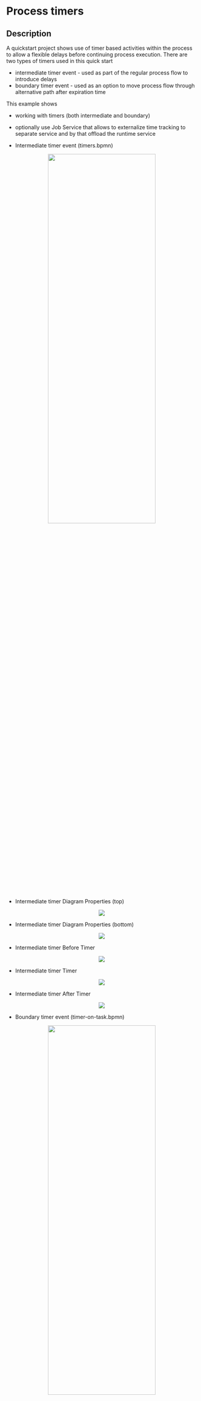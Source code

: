 # Process timers

## Description

A quickstart project shows use of timer based activities within the process to
allow a flexible delays before continuing process execution. There are two types
of timers used in this quick start

* intermediate timer event - used as part of the regular process flow to introduce delays
* boundary timer event - used as an option to move process flow through alternative path after expiration time

This example shows

* working with timers (both intermediate and boundary)
* optionally use Job Service that allows to externalize time tracking to separate service and by that offload the runtime service


* Intermediate timer event (timers.bpmn)
<p align="center"><img width=75% height=50% src="docs/images/timers.png"></p>

* Intermediate timer Diagram Properties (top)
<p align="center"><img src="docs/images/timersDiagramProperties.png"></p>

* Intermediate timer Diagram Properties (bottom)
<p align="center"><img src="docs/images/timersDiagramProperties2.png"></p>

* Intermediate timer Before Timer
<p align="center"><img src="docs/images/timersBeforeTimerScriptTask.png"></p>

* Intermediate timer Timer
<p align="center"><img src="docs/images/timersTimer.png"></p>

* Intermediate timer After Timer
<p align="center"><img src="docs/images/timersAfterTimerScriptCall.png"></p>

* Boundary timer event (timer-on-task.bpmn)
<p align="center"><img width=75% height=50% src="docs/images/timerOnTask.png"></p>

* Boundary timer Diagram Properties  (top)
<p align="center"><img src="docs/images/timerOnTaskDiagramProperties.png"></p>

* Boundary timer Diagram Properties (bottom)
<p align="center"><img src="docs/images/timerOnTaskDiagramProperties2.png"></p>

* Boundary timer Before Timer
<p align="center"><img src="docs/images/timerOnTaskBeforeTimerScriptCall.png"></p>

* Boundary timer User Task (top)
<p align="center"><img src="docs/images/timerOnTaskUserTask1.png"></p>

* Boundary timer User Task (bottom)
<p align="center"><img src="docs/images/timerOnTaskUserTask2.png"></p>

* Boundary timer Timer
<p align="center"><img src="docs/images/timerOnTaskBoundaryTimer.png"></p>

* Boundary timer After Timer
<p align="center"><img src="docs/images/timerOnTaskAfterTimerScriptCall.png"></p>

* Cycle timer event (timerCycle.bpmn)
<p align="center"><img width=75% height=50% src="docs/images/timersCycleProcess.png"></p>

* Cycle timer Diagram Properties (top)
<p align="center"><img src="docs/images/timersCycleDiagramProperties.png"></p>

* Cycle timer Diagram Properties (bottom)
<p align="center"><img src="docs/images/timersCycleDiagramProperties.png"></p>

* Cycle timer Before Timer
<p align="center"><img src="docs/images/timersCycleBeforeTimerScriptTask.png"></p>

* Cycle timer Timer
<p align="center"><img src="docs/images/timerCycle.png"></p>

* Cycle timer AfterTimer
<p align="center"><img src="docs/images/timersCycleAfterTimerScriptTask.png"></p>


Timer expression is expected to be given in ISO-8601 format e.g. PT30S - wait 30 seconds before expiring.
This needs to be given when starting process instance as delay attribute of type string.

## Build and run

### Prerequisites

You will need:
  - Java 11+ installed
  - Environment variable JAVA_HOME set accordingly
  - Maven 3.8.6+ installed

When using native image compilation, you will also need:
  - GraalVM 19.3+ installed
  - Environment variable GRAALVM_HOME set accordingly
  - GraalVM native image needs as well native-image extension: https://www.graalvm.org/reference-manual/native-image/
  - Note that GraalVM native image compilation typically requires other packages (glibc-devel, zlib-devel and gcc) to be installed too, please refer to GraalVM installation documentation for more details.

### Start Kogito Job Service

You need to download the job service and start it locally

You can download it from [Select Latest Version]
https://repo.maven.apache.org/maven2/org/kie/kogito/jobs-service/

```sh
java -Dquarkus.http.port=8085 -jar jobs-service-common/target/jobs-service-common-{version}-runner.jar
```

* After Starting Kogito Web Service you should see a similar Log as follows

<p align="center"><img src="docs/images/kogitoWebServiceLog.png"></p>

In case you'd like to run the job service with enabled persistence then start
Infinispan server before and then run the job service with following command

Download Infinispan Server from
https://infinispan.org/download/

Start Infinispan Server
[Infinispan Directory]/bin/sh server.sh

```sh
java -Dquarkus.http.port=8085 -jar jobs-service-infinispan/target/jobs-service-infinispan-{version}-runner.jar
```

* After Starting Infinispan you should see a similar Log as follows

<p align="center"><img src="docs/images/infinispanRunning.png"></p>

If you'd like to use PostgresSQL or MongoDB as persistence, start the PostgreSQL or MongoDB server, then start job service with following command

For PostgreSQL:
```sh
java -Dquarkus.http.port=8085 -Dquarkus.datasource.username={username} -Dquarkus.datasource.password={password} -Dquarkus.datasource.reactive.url=postgresql://{host}:{port}/{db} -Dquarkus.datasource.jdbc.url=jdbc:postgresql://{host}:{port}/{db}  -jar jobs-service-postgresql/target/jobs-service-postgresql-{version}-runner.jar
```

For MongoDB:
```sh
java -Dquarkus.http.port=8085 -Dquarkus.mongodb.connection-string=mongodb://{username}:{password}@{host}:{port} -Dquarkus.mongodb.database={db} -jar jobs-service-mongodb/target/jobs-service-mongodb-{version}-runner.jar
```

In all cases replace `{version}` with actual Kogito version to be used (Job Service is available from 0.6.0)

After that you can redo the timer queries described above.

### Kogito Jobs Service configuration into the application

To be able to use Kogito Job Service as timer service , an additional dependency is needed into the `pom.xml` file:

```xml
<dependency>
  <groupId>org.kie</groupId>
  <artifactId>kogito-addons-quarkus-jobs-management</artifactId>
</dependency>
```

Then, to allow to use Job Service as timer service there is a need to specify some properties in the `src/main/application.properties` file:

```properties
kogito.jobs-service.url=http://localhost:8085
kogito.service.url=http://localhost:8080
```

First one is used to direct the Kogito runtime to let it know where is the Kogito Job Service - it needs to match the location of the Kogito Job Service when starting it - see below.  
Second one is used by Kogito Job Service to callback when the timer expires and needs to be pointing to the service host and port

### Compile and Run in Local Dev Mode

```sh
mvn clean compile quarkus:dev
```

NOTE: With dev mode of Quarkus you can take advantage of hot reload for business assets like processes, rules, decision tables and java code. No need to redeploy or restart your running application.

### Package and Run in JVM mode

```sh
mvn clean package
java -jar target/quarkus-app/quarkus-run.jar
```

or on windows

```sh
mvn clean package 
java -jar target\quarkus-app\quarkus-run.jar 
```

### Package and Run using Local Native Image
Note that this requires GRAALVM_HOME to point to a valid GraalVM installation

```sh
mvn clean package -Pnative
```

To run the generated native executable, generated in `target/`, execute

```
./target/process-timer-quarkus-runner
```

### OpenAPI (Swagger) documentation
[Specification at swagger.io](https://swagger.io/docs/specification/about/)

You can take a look at the [OpenAPI definition](http://localhost:8080/openapi?format=json) - automatically generated and included in this service - to determine all available operations exposed by this service. For easy readability you can visualize the OpenAPI definition file using a UI tool like for example available [Swagger UI](https://editor.swagger.io).

In addition, various clients to interact with this service can be easily generated using this OpenAPI definition.

When running in either Quarkus Development or Native mode, we also leverage the [Quarkus OpenAPI extension](https://quarkus.io/guides/openapi-swaggerui#use-swagger-ui-for-development) that exposes [Swagger UI](http://localhost:8080/swagger-ui/) that you can use to look at available REST endpoints and send test requests.


### Submit a request to start new timers process

To make use of this application it is as simple as putting a sending request to `http://localhost:8080/timers`  with following content

```json
{
    "delay" : "PT30S"
}

```

Complete curl command can be found below:

```sh
curl -X POST -H 'Content-Type:application/json' -H 'Accept:application/json' -d '{"delay" : "PT30S"}' http://localhost:8080/timers
```

### Show active timer instances

```sh
curl -H 'Content-Type:application/json' -H 'Accept:application/json' http://localhost:8080/timers
```

### Cancel timer instance

```sh
curl -X DELETE 'http://localhost:8080/timers/{uuid}'
```

where `{uuid}` is the id of the given timer instance


### Submit a request to start new timers cycle process

To make use of this application it is as simple as putting a sending request to `http://localhost:8080/timerscycle`  with following content

```sh
{
    "delay" : "R2/PT1S"
}

```

Complete curl command can be found below:

```sh
curl -X POST -H 'Content-Type:application/json' -H 'Accept:application/json' -d '{"delay" : "R2/PT1S"}' http://localhost:8080/timerscycle
```

### Show active timer instances

```sh
curl -H 'Content-Type:application/json' -H 'Accept:application/json' http://localhost:8080/timerscycle
```

### Cancel timer cycle instance

```sh
curl -X DELETE 'http://localhost:8080/timerscycle/{uuid}'
```

where `{uuid}` is the id of the given timer cycle instance


### Submit a request to start new boundary timers process

To make use of this application it is as simple as putting a sending request to `http://localhost:8080/timersOnTask`  with following content

```json
{
    "delay" : "PT30S"
}

```

Complete curl command can be found below:

```sh
curl -X POST -H 'Content-Type:application/json' -H 'Accept:application/json' -d '{"delay" : "PT30S"}' http://localhost:8080/timersOnTask
```

### Show active boundary timer instances

```sh
curl -H 'Content-Type:application/json' -H 'Accept:application/json' http://localhost:8080/timersOnTask
```

### Cancel boundary timer instance

```sh
curl -X DELETE 'http://localhost:8080/timersOnTask/{uuid}'
```

where `{uuid}` is the id of the given timer instance

After executing the above commands you should see a log similar to

* Quarkus Log

```
Before timer... waiting for  PT30S
After Timer
Before timer, waiting for task to be complete or expires in PT30S
After Timer
Before timer... waiting for  R2/PT1S
After Timer
After Timer
```
